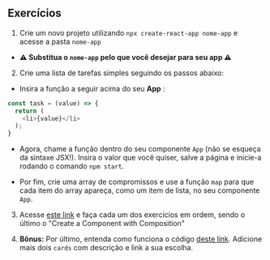 ## Exercícios

1. Crie um novo projeto utilizando `npx create-react-app nome-app` e acesse a pasta `nome-app`

* **⚠️ Substitua o `nome-app` pelo que você desejar para seu app ⚠️**

2. Crie uma lista de tarefas simples seguindo os passos abaixo:

* Insira a função a seguir acima do seu **App** :

```javascript
const task = (value) => {
  return (
    <li>{value}</li>
  );
}
```

* Agora, chame a função dentro do seu componente `App` (não se esqueça da sintaxe JSX!). Insira o valor que você quiser, salve a página e inicie-a rodando o comando `npm start`.

* Por fim, crie uma array de compromissos e use a função `map` para que cada item do array apareça, como um item de lista, no seu componente `App`.

3. Acesse [este link](https://www.freecodecamp.org/learn/front-end-libraries/react) e faça cada um dos exercícios em ordem, sendo o último o "Create a Component with Composition"

4. **Bônus:** Por último, entenda como funciona o código [deste link](https://codepen.io/nathansebhastian/pen/qgOJKe). Adicione mais dois `cards` com descrição e link a sua escolha.
